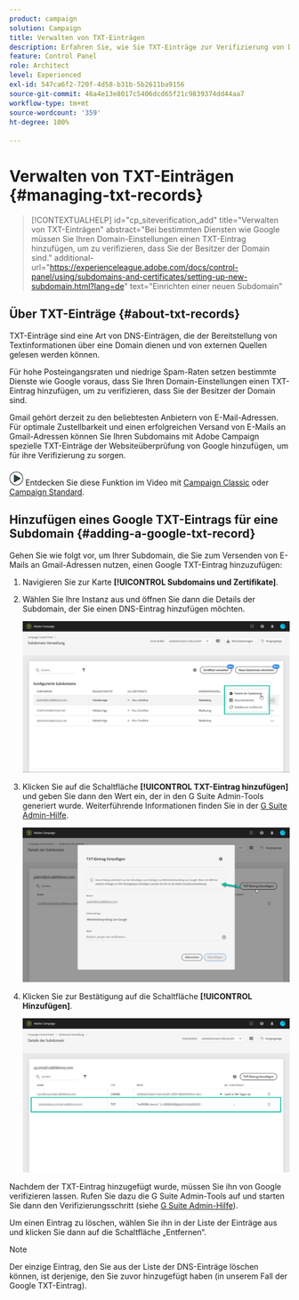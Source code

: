 ```yaml
---
product: campaign
solution: Campaign
title: Verwalten von TXT-Einträgen
description: Erfahren Sie, wie Sie TXT-Einträge zur Verifizierung von Domain-Besitz verwalten können.
feature: Control Panel
role: Architect
level: Experienced
exl-id: 547ca6f2-720f-4d58-b31b-5b2611ba9156
source-git-commit: 46a4e13e8017c5406dcd65f21c9839374dd44aa7
workflow-type: tm+mt
source-wordcount: '359'
ht-degree: 100%

---
```


# Verwalten von TXT-Einträgen {#managing-txt-records}

>[!CONTEXTUALHELP]
>id="cp_siteverification_add"
>title="Verwalten von TXT-Einträgen"
>abstract="Bei bestimmten Diensten wie Google müssen Sie Ihren Domain-Einstellungen einen TXT-Eintrag hinzufügen, um zu verifizieren, dass Sie der Besitzer der Domain sind."
>additional-url="https://experienceleague.adobe.com/docs/control-panel/using/subdomains-and-certificates/setting-up-new-subdomain.html?lang=de" text="Einrichten einer neuen Subdomain"

## Über TXT-Einträge {#about-txt-records}

TXT-Einträge sind eine Art von DNS-Einträgen, die der Bereitstellung von Textinformationen über eine Domain dienen und von externen Quellen gelesen werden können.

Für hohe Posteingangsraten und niedrige Spam-Raten setzen bestimmte Dienste wie Google voraus, dass Sie Ihren Domain-Einstellungen einen TXT-Eintrag hinzufügen, um zu verifizieren, dass Sie der Besitzer der Domain sind.

Gmail gehört derzeit zu den beliebtesten Anbietern von E-Mail-Adressen. Für optimale Zustellbarkeit und einen erfolgreichen Versand von E-Mails an Gmail-Adressen können Sie Ihren Subdomains mit Adobe Campaign spezielle TXT-Einträge der Websiteüberprüfung von Google hinzufügen, um für ihre Verifizierung zu sorgen.

![](assets/do-not-localize/how-to-video.png) Entdecken Sie diese Funktion im Video mit [Campaign Classic](https://experienceleague.adobe.com/docs/campaign-classic-learn/control-panel/subdomains-and-certificates/google-txt-record-management.html?lang=de#subdomains-and-certificates) oder [Campaign Standard](https://experienceleague.adobe.com/docs/campaign-standard-learn/control-panel/subdomains-and-certificates/google-txt-record-management.html?lang=de#subdomains-and-certificates).

## Hinzufügen eines Google TXT-Eintrags für eine Subdomain {#adding-a-google-txt-record}

Gehen Sie wie folgt vor, um Ihrer Subdomain, die Sie zum Versenden von E-Mails an Gmail-Adressen nutzen, einen Google TXT-Eintrag hinzuzufügen:

1. Navigieren Sie zur Karte **[!UICONTROL Subdomains und Zertifikate]**.

1. Wählen Sie Ihre Instanz aus und öffnen Sie dann die Details der Subdomain, der Sie einen DNS-Eintrag hinzufügen möchten.

   ![](assets/txt_subdomaindetails.png)

1. Klicken Sie auf die Schaltfläche **[!UICONTROL TXT-Eintrag hinzufügen]** und geben Sie dann den Wert ein, der in den G Suite Admin-Tools generiert wurde. Weiterführende Informationen finden Sie in der [G Suite Admin-Hilfe](https://support.google.com/a/answer/183895).

   ![](assets/txt_addtxt.png)

1. Klicken Sie zur Bestätigung auf die Schaltfläche **[!UICONTROL Hinzufügen]**.

   ![](assets/txt_txtadded.png)

Nachdem der TXT-Eintrag hinzugefügt wurde, müssen Sie ihn von Google verifizieren lassen. Rufen Sie dazu die G Suite Admin-Tools auf und starten Sie dann den Verifizierungsschritt (siehe [G Suite Admin-Hilfe](https://support.google.com/a/answer/183895)).

Um einen Eintrag zu löschen, wählen Sie ihn in der Liste der Einträge aus und klicken Sie dann auf die Schaltfläche „Entfernen“.

>[!NOTE]
>
>Der einzige Eintrag, den Sie aus der Liste der DNS-Einträge löschen können, ist derjenige, den Sie zuvor hinzugefügt haben (in unserem Fall der Google TXT-Eintrag).
